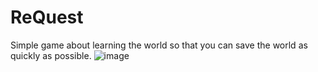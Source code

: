 # ReQuest

Simple game about learning the world so that you can save the world as quickly as possible. 
![image](https://github.com/user-attachments/assets/63effb32-20b7-42c4-aebf-b2c75f15e1d3)
